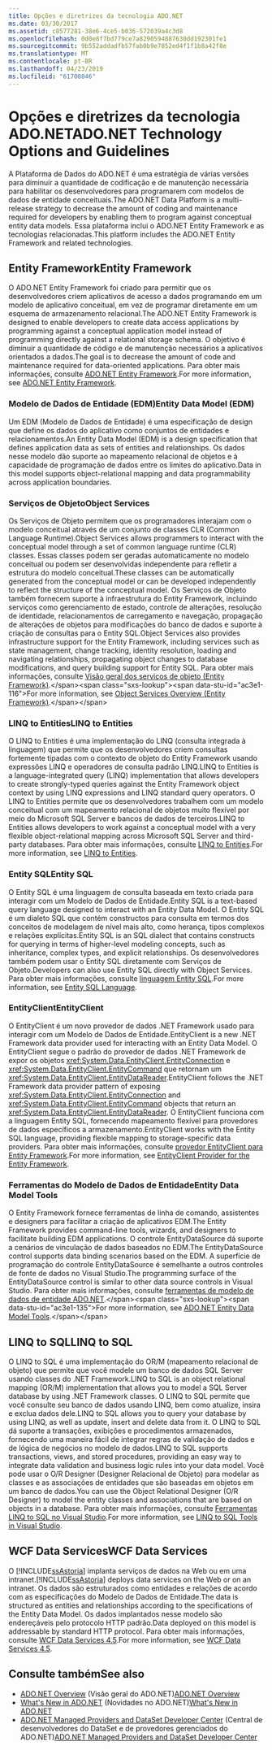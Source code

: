 ```yaml
---
title: Opções e diretrizes da tecnologia ADO.NET
ms.date: 03/30/2017
ms.assetid: c8577281-38e6-4ce5-b036-572039a4c3d8
ms.openlocfilehash: 0d0e8f7bd779ce7a8290594887630dd192301fe1
ms.sourcegitcommit: 9b552addadfb57fab0b9e7852ed4f1f1b8a42f8e
ms.translationtype: MT
ms.contentlocale: pt-BR
ms.lasthandoff: 04/23/2019
ms.locfileid: "61700846"
---
```

# <a name="adonet-technology-options-and-guidelines"></a><span data-ttu-id="ac3e1-102">Opções e diretrizes da tecnologia ADO.NET</span><span class="sxs-lookup"><span data-stu-id="ac3e1-102">ADO.NET Technology Options and Guidelines</span></span>
<span data-ttu-id="ac3e1-103">A Plataforma de Dados do ADO.NET é uma estratégia de várias versões para diminuir a quantidade de codificação e de manutenção necessária para habilitar os desenvolvedores para programarem com modelos de dados de entidade conceituais.</span><span class="sxs-lookup"><span data-stu-id="ac3e1-103">The ADO.NET Data Platform is a multi-release strategy to decrease the amount of coding and maintenance required for developers by enabling them to program against conceptual entity data models.</span></span> <span data-ttu-id="ac3e1-104">Essa plataforma inclui o ADO.NET Entity Framework e as tecnologias relacionadas.</span><span class="sxs-lookup"><span data-stu-id="ac3e1-104">This platform includes the ADO.NET Entity Framework and related technologies.</span></span>  
  
## <a name="entity-framework"></a><span data-ttu-id="ac3e1-105">Entity Framework</span><span class="sxs-lookup"><span data-stu-id="ac3e1-105">Entity Framework</span></span>  
 <span data-ttu-id="ac3e1-106">O ADO.NET Entity Framework foi criado para permitir que os desenvolvedores criem aplicativos de acesso a dados programando em um modelo de aplicativo conceitual, em vez de programar diretamente em um esquema de armazenamento relacional.</span><span class="sxs-lookup"><span data-stu-id="ac3e1-106">The ADO.NET Entity Framework is designed to enable developers to create data access applications by programming against a conceptual application model instead of programming directly against a relational storage schema.</span></span> <span data-ttu-id="ac3e1-107">O objetivo é diminuir a quantidade de código e de manutenção necessários a aplicativos orientados a dados.</span><span class="sxs-lookup"><span data-stu-id="ac3e1-107">The goal is to decrease the amount of code and maintenance required for data-oriented applications.</span></span> <span data-ttu-id="ac3e1-108">Para obter mais informações, consulte [ADO.NET Entity Framework](../../../../docs/framework/data/adonet/ef/index.md).</span><span class="sxs-lookup"><span data-stu-id="ac3e1-108">For more information, see [ADO.NET Entity Framework](../../../../docs/framework/data/adonet/ef/index.md).</span></span>  
  
### <a name="entity-data-model-edm"></a><span data-ttu-id="ac3e1-109">Modelo de Dados de Entidade (EDM)</span><span class="sxs-lookup"><span data-stu-id="ac3e1-109">Entity Data Model (EDM)</span></span>  
 <span data-ttu-id="ac3e1-110">Um EDM (Modelo de Dados de Entidade) é uma especificação de design que define os dados do aplicativo como conjuntos de entidades e relacionamentos.</span><span class="sxs-lookup"><span data-stu-id="ac3e1-110">An Entity Data Model (EDM) is a design specification that defines application data as sets of entities and relationships.</span></span> <span data-ttu-id="ac3e1-111">Os dados nesse modelo dão suporte ao mapeamento relacional de objetos e à capacidade de programação de dados entre os limites do aplicativo.</span><span class="sxs-lookup"><span data-stu-id="ac3e1-111">Data in this model supports object-relational mapping and data programmability across application boundaries.</span></span>  
  
### <a name="object-services"></a><span data-ttu-id="ac3e1-112">Serviços de Objeto</span><span class="sxs-lookup"><span data-stu-id="ac3e1-112">Object Services</span></span>  
 <span data-ttu-id="ac3e1-113">Os Serviços de Objeto permitem que os programadores interajam com o modelo conceitual através de um conjunto de classes CLR (Common Language Runtime).</span><span class="sxs-lookup"><span data-stu-id="ac3e1-113">Object Services allows programmers to interact with the conceptual model through a set of common language runtime (CLR) classes.</span></span> <span data-ttu-id="ac3e1-114">Essas classes podem ser geradas automaticamente no modelo conceitual ou podem ser desenvolvidas independente para refletir a estrutura do modelo conceitual.</span><span class="sxs-lookup"><span data-stu-id="ac3e1-114">These classes can be automatically generated from the conceptual model or can be developed independently to reflect the structure of the conceptual model.</span></span> <span data-ttu-id="ac3e1-115">Os Serviços de Objeto também fornecem suporte à infraestrutura do Entity Framework, incluindo serviços como gerenciamento de estado, controle de alterações, resolução de identidade, relacionamentos de carregamento e navegação, propagação de alterações de objetos para modificações do banco de dados e suporte à criação de consultas para o Entity SQL.</span><span class="sxs-lookup"><span data-stu-id="ac3e1-115">Object Services also provides infrastructure support for the Entity Framework, including services such as state management, change tracking, identity resolution, loading and navigating relationships, propagating object changes to database modifications, and query building support for Entity SQL.</span></span> <span data-ttu-id="ac3e1-116">Para obter mais informações, consulte [Visão geral dos serviços de objeto (Entity Framework)](https://docs.microsoft.com/previous-versions/bb386871(v=vs.100)).</span><span class="sxs-lookup"><span data-stu-id="ac3e1-116">For more information, see [Object Services Overview (Entity Framework)](https://docs.microsoft.com/previous-versions/bb386871(v=vs.100)).</span></span>  
  
### <a name="linq-to-entities"></a><span data-ttu-id="ac3e1-117">LINQ to Entities</span><span class="sxs-lookup"><span data-stu-id="ac3e1-117">LINQ to Entities</span></span>  
 <span data-ttu-id="ac3e1-118">O LINQ to Entities é uma implementação do LINQ (consulta integrada à linguagem) que permite que os desenvolvedores criem consultas fortemente tipadas com o contexto de objeto do Entity Framework usando expressões LINQ e operadores de consulta padrão LINQ.</span><span class="sxs-lookup"><span data-stu-id="ac3e1-118">LINQ to Entities is a language-integrated query (LINQ) implementation that allows developers to create strongly-typed queries against the Entity Framework object context by using LINQ expressions and LINQ standard query operators.</span></span> <span data-ttu-id="ac3e1-119">O LINQ to Entities permite que os desenvolvedores trabalhem com um modelo conceitual com um mapeamento relacional de objetos muito flexível por meio do Microsoft SQL Server e bancos de dados de terceiros.</span><span class="sxs-lookup"><span data-stu-id="ac3e1-119">LINQ to Entities allows developers to work against a conceptual model with a very flexible object-relational mapping across Microsoft SQL Server and third-party databases.</span></span> <span data-ttu-id="ac3e1-120">Para obter mais informações, consulte [LINQ to Entities](../../../../docs/framework/data/adonet/ef/language-reference/linq-to-entities.md).</span><span class="sxs-lookup"><span data-stu-id="ac3e1-120">For more information, see [LINQ to Entities](../../../../docs/framework/data/adonet/ef/language-reference/linq-to-entities.md).</span></span>  
  
### <a name="entity-sql"></a><span data-ttu-id="ac3e1-121">Entity SQL</span><span class="sxs-lookup"><span data-stu-id="ac3e1-121">Entity SQL</span></span>  
 <span data-ttu-id="ac3e1-122">O Entity SQL é uma linguagem de consulta baseada em texto criada para interagir com um Modelo de Dados de Entidade.</span><span class="sxs-lookup"><span data-stu-id="ac3e1-122">Entity SQL is a text-based query language designed to interact with an Entity Data Model.</span></span> <span data-ttu-id="ac3e1-123">O Entity SQL é um dialeto SQL que contém constructos para consulta em termos dos conceitos de modelagem de nível mais alto, como herança, tipos complexos e relações explícitas.</span><span class="sxs-lookup"><span data-stu-id="ac3e1-123">Entity SQL is an SQL dialect that contains constructs for querying in terms of higher-level modeling concepts, such as inheritance, complex types, and explicit relationships.</span></span> <span data-ttu-id="ac3e1-124">Os desenvolvedores também podem usar o Entity SQL diretamente com Serviços de Objeto.</span><span class="sxs-lookup"><span data-stu-id="ac3e1-124">Developers can also use Entity SQL directly with Object Services.</span></span> <span data-ttu-id="ac3e1-125">Para obter mais informações, consulte [linguagem Entity SQL](../../../../docs/framework/data/adonet/ef/language-reference/entity-sql-language.md).</span><span class="sxs-lookup"><span data-stu-id="ac3e1-125">For more information, see [Entity SQL Language](../../../../docs/framework/data/adonet/ef/language-reference/entity-sql-language.md).</span></span>  
  
### <a name="entityclient"></a><span data-ttu-id="ac3e1-126">EntityClient</span><span class="sxs-lookup"><span data-stu-id="ac3e1-126">EntityClient</span></span>  
 <span data-ttu-id="ac3e1-127">O EntityClient é um novo provedor de dados .NET Framework usado para interagir com um Modelo de Dados de Entidade.</span><span class="sxs-lookup"><span data-stu-id="ac3e1-127">EntityClient is a new .NET Framework data provider used for interacting with an Entity Data Model.</span></span> <span data-ttu-id="ac3e1-128">O EntityClient segue o padrão do provedor de dados .NET Framework de expor os objetos <xref:System.Data.EntityClient.EntityConnection> e <xref:System.Data.EntityClient.EntityCommand> que retornam um <xref:System.Data.EntityClient.EntityDataReader>.</span><span class="sxs-lookup"><span data-stu-id="ac3e1-128">EntityClient follows the .NET Framework data provider pattern of exposing <xref:System.Data.EntityClient.EntityConnection> and <xref:System.Data.EntityClient.EntityCommand> objects that return an <xref:System.Data.EntityClient.EntityDataReader>.</span></span> <span data-ttu-id="ac3e1-129">O EntityClient funciona com a linguagem Entity SQL, fornecendo mapeamento flexível para provedores de dados específicos a armazenamento.</span><span class="sxs-lookup"><span data-stu-id="ac3e1-129">EntityClient works with the Entity SQL language, providing flexible mapping to storage-specific data providers.</span></span> <span data-ttu-id="ac3e1-130">Para obter mais informações, consulte [provedor EntityClient para Entity Framework](./ef/entityclient-provider-for-the-entity-framework.md).</span><span class="sxs-lookup"><span data-stu-id="ac3e1-130">For more information, see [EntityClient Provider for the Entity Framework](./ef/entityclient-provider-for-the-entity-framework.md).</span></span>  
  
### <a name="entity-data-model-tools"></a><span data-ttu-id="ac3e1-131">Ferramentas do Modelo de Dados de Entidade</span><span class="sxs-lookup"><span data-stu-id="ac3e1-131">Entity Data Model Tools</span></span>  
 <span data-ttu-id="ac3e1-132">O Entity Framework fornece ferramentas de linha de comando, assistentes e designers para facilitar a criação de aplicativos EDM.</span><span class="sxs-lookup"><span data-stu-id="ac3e1-132">The Entity Framework provides command-line tools, wizards, and designers to facilitate building EDM applications.</span></span> <span data-ttu-id="ac3e1-133">O controle EntityDataSource dá suporte a cenários de vinculação de dados baseados no EDM.</span><span class="sxs-lookup"><span data-stu-id="ac3e1-133">The EntityDataSource control supports data binding scenarios based on the EDM.</span></span> <span data-ttu-id="ac3e1-134">A superfície de programação do controle EntityDataSource é semelhante a outros controles de fonte de dados no Visual Studio.</span><span class="sxs-lookup"><span data-stu-id="ac3e1-134">The programming surface of the EntityDataSource control is similar to other data source controls in Visual Studio.</span></span> <span data-ttu-id="ac3e1-135">Para obter mais informações, consulte [ferramentas de modelo de dados de entidade ADO.NET](https://docs.microsoft.com/previous-versions/dotnet/netframework-4.0/bb399249(v=vs.100)).</span><span class="sxs-lookup"><span data-stu-id="ac3e1-135">For more information, see [ADO.NET Entity Data Model Tools](https://docs.microsoft.com/previous-versions/dotnet/netframework-4.0/bb399249(v=vs.100)).</span></span>  
  
## <a name="linq-to-sql"></a><span data-ttu-id="ac3e1-136">LINQ to SQL</span><span class="sxs-lookup"><span data-stu-id="ac3e1-136">LINQ to SQL</span></span>  
 <span data-ttu-id="ac3e1-137">O LINQ to SQL é uma implementação do OR/M (mapeamento relacional de objeto) que permite que você modele um banco de dados SQL Server usando classes do .NET Framework.</span><span class="sxs-lookup"><span data-stu-id="ac3e1-137">LINQ to SQL is an object relational mapping (OR/M) implementation that allows you to model a SQL Server database by using .NET Framework classes.</span></span> <span data-ttu-id="ac3e1-138">O LINQ to SQL permite que você consulte seu banco de dados usando LINQ, bem como atualize, insira e exclua dados dele.</span><span class="sxs-lookup"><span data-stu-id="ac3e1-138">LINQ to SQL allows you to query your database by using LINQ, as well as update, insert and delete data from it.</span></span> <span data-ttu-id="ac3e1-139">O LINQ to SQL dá suporte a transações, exibições e procedimentos armazenados, fornecendo uma maneira fácil de integrar regras de validação de dados e de lógica de negócios no modelo de dados.</span><span class="sxs-lookup"><span data-stu-id="ac3e1-139">LINQ to SQL supports transactions, views, and stored procedures, providing an easy way to integrate data validation and business logic rules into your data model.</span></span> <span data-ttu-id="ac3e1-140">Você pode usar o O/R Designer (Designer Relacional de Objeto) para modelar as classes e as associações de entidades que são baseadas em objetos em um banco de dados.</span><span class="sxs-lookup"><span data-stu-id="ac3e1-140">You can use the Object Relational Designer (O/R Designer) to model the entity classes and associations that are based on objects in a database.</span></span> <span data-ttu-id="ac3e1-141">Para obter mais informações, consulte [Ferramentas LINQ to SQL no Visual Studio](/visualstudio/data-tools/linq-to-sql-tools-in-visual-studio2).</span><span class="sxs-lookup"><span data-stu-id="ac3e1-141">For more information, see [LINQ to SQL Tools in Visual Studio](/visualstudio/data-tools/linq-to-sql-tools-in-visual-studio2).</span></span>  
  
## <a name="wcf-data-services"></a><span data-ttu-id="ac3e1-142">WCF Data Services</span><span class="sxs-lookup"><span data-stu-id="ac3e1-142">WCF Data Services</span></span>  
 <span data-ttu-id="ac3e1-143">O [!INCLUDE[ssAstoria](../../../../includes/ssastoria-md.md)] implanta serviços de dados na Web ou em uma intranet.</span><span class="sxs-lookup"><span data-stu-id="ac3e1-143">[!INCLUDE[ssAstoria](../../../../includes/ssastoria-md.md)] deploys data services on the Web or on an intranet.</span></span> <span data-ttu-id="ac3e1-144">Os dados são estruturados como entidades e relações de acordo com as especificações do Modelo de Dados de Entidade.</span><span class="sxs-lookup"><span data-stu-id="ac3e1-144">The data is structured as entities and relationships according to the specifications of the Entity Data Model.</span></span> <span data-ttu-id="ac3e1-145">Os dados implantados nesse modelo são endereçáveis pelo protocolo HTTP padrão.</span><span class="sxs-lookup"><span data-stu-id="ac3e1-145">Data deployed on this model is addressable by standard HTTP protocol.</span></span> <span data-ttu-id="ac3e1-146">Para obter mais informações, consulte [WCF Data Services 4.5](../../../../docs/framework/data/wcf/index.md).</span><span class="sxs-lookup"><span data-stu-id="ac3e1-146">For more information, see [WCF Data Services 4.5](../../../../docs/framework/data/wcf/index.md).</span></span>  
  
## <a name="see-also"></a><span data-ttu-id="ac3e1-147">Consulte também</span><span class="sxs-lookup"><span data-stu-id="ac3e1-147">See also</span></span>

- <span data-ttu-id="ac3e1-148">[ADO.NET Overview](../../../../docs/framework/data/adonet/ado-net-overview.md) (Visão geral do ADO.NET)</span><span class="sxs-lookup"><span data-stu-id="ac3e1-148">[ADO.NET Overview](../../../../docs/framework/data/adonet/ado-net-overview.md)</span></span>
- <span data-ttu-id="ac3e1-149">[What's New in ADO.NET](../../../../docs/framework/data/adonet/whats-new.md) (Novidades no ADO.NET)</span><span class="sxs-lookup"><span data-stu-id="ac3e1-149">[What's New in ADO.NET](../../../../docs/framework/data/adonet/whats-new.md)</span></span>
- <span data-ttu-id="ac3e1-150">[ADO.NET Managed Providers and DataSet Developer Center](https://go.microsoft.com/fwlink/?LinkId=217917) (Central de desenvolvedores do DataSet e de provedores gerenciados do ADO.NET)</span><span class="sxs-lookup"><span data-stu-id="ac3e1-150">[ADO.NET Managed Providers and DataSet Developer Center](https://go.microsoft.com/fwlink/?LinkId=217917)</span></span>
